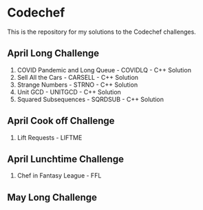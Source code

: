 # Codechef

This is the repository for my solutions to the Codechef challenges.

## April Long Challenge
1) COVID Pandemic and Long Queue - COVIDLQ - C++ Solution
2) Sell All the Cars - CARSELL - C++ Solution
3) Strange Numbers - STRNO - C++ Solution
4) Unit GCD - UNITGCD - C++ Solution
4) Squared Subsequences - SQRDSUB - C++ Solution

## April Cook off Challenge
1) Lift Requests - LIFTME

## April Lunchtime Challenge 
1) Chef in Fantasy League - FFL

## May Long Challenge
